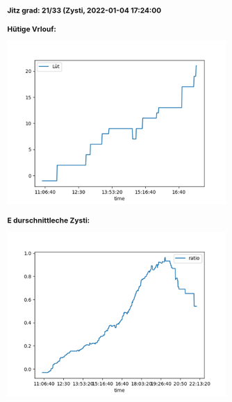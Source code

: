 ### Jitz grad: 21/33 (Zysti, 2022-01-04 17:24:00

### Hütige Vrlouf:
![Graph](Today.png)

### E durschnittleche Zysti:
![Graph](Zysti.png)